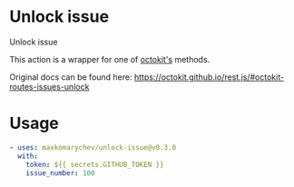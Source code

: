 # Unlock issue

Unlock issue

This action is a wrapper for one of [octokit's](https://octokit.github.io/rest.js) methods.

Original docs can be found here: https://octokit.github.io/rest.js/#octokit-routes-issues-unlock

# Usage

```yaml
- uses: maxkomarychev/unlock-issue@v0.3.0
  with:
    token: ${{ secrets.GITHUB_TOKEN }}
    issue_number: 100
```
